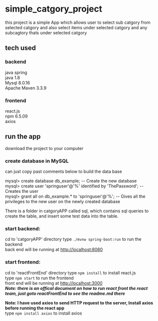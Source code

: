 # simple_catgory_project
this project is a simple App which allows user to select sub catgory from selected catgory and also select items under selected catgory and any subcagtory thats under selected catgory

## tech used
### backend
java spring <br>
java 1.8<br>
Mysql 8.0.16<br>
Apache Maven 3.3.9<br>
### frontend
react.js<br>
npm 6.5.09<br>
axios
## run the app
download the project to your computer
### create database in MySQL
can just copy past comments below to build the data base

mysql> create database db_example; -- Create the new database<br>
mysql> create user 'springuser'@'%' identified by 'ThePassword'; -- Creates the user<br>
mysql> grant all on db_example.* to 'springuser'@'%'; -- Gives all the privileges to the new user on the newly created database<br>

There is a folder in catgoryAPP called sql, which contains sql queries to create the table, and insert some test data into the table.

### start backend:
cd to 'catgoryAPP' directory type  `./mvnw spring-boot:run` to run the backend<br>
back end will be running at [http://localhost:8080](http://localhost:8080)
### start frontend:

cd to 'reactFrontEnd' directory type  `npm install` to install react.js<br>
type `npm start` to run the frontend<br>
front end will be running at [http://localhost:3000](http://localhost:3000)<br>
***Note: there is an offical document on how to run react front the react team, just goto reactFrontEnd to see the readme.md there***



**Note: I have used axios to send HTTP request to the server, Install axios before running the react app**<br>
type `npm install axios` to install axios
